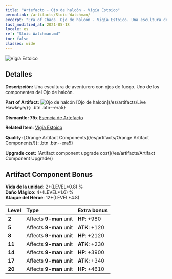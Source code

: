 ```yaml
---
title: "Artefacto - Ojo de halcón - Vigía Estoico"
permalink: /artifacts/Stoic Watchman/
excerpt: "Era of Chaos  Ojo de halcón - Vigía Estoico. Una escultura de aventurero con ojos de fuego. Uno de los componentes del Ojo de halcón."
last_modified_at: 2021-05-18
locale: es
ref: "Stoic Watchman.md"
toc: false
classes: wide
---
```


 ![Vigía Estoico](/images/t/artifact_40332.png)



## Detalles

 **Descripción:** Una escultura de aventurero con ojos de fuego. Uno de los componentes del Ojo de halcón.

 **Part of Artifact:** ![Ojo de halcón](/images/t/icon_artifact_33.png) [Ojo de halcón](/es/artifacts/Live Hawkeye/){: .btn .btn--era5}

 **Dismantle: 75x** [Esencia de Artefacto](/ItemsES/con_905/)

 **Related Item**: [Vigía Estoico](/ItemsES/art_133/)

 **Quality:** [Orange Artifact Components](/es/artifacts/Orange Artifact Components/){: .btn .btn--era5}

 **Upgrade cost:** [Artifact component upgrade cost](/es/artifacts/Artifact Component Upgrade/)

## Artifact Component Bonus

  **Vida de la unidad**: 2+(LEVEL\*0.8) %<br/>**Daño Mágico**: 4+(LEVEL\*1.6) %<br/>**Ataque del Héroe**: 12+(LEVEL\*4.8)

  |  Level  | Type |    Extra bonus  | 
  |:--------|:-----|:----------------| 
  | **2** | Affects **9-man** unit | **HP**: +980 | 
  | **5** | Affects **9-man** unit | **ATK**: +120 | 
  | **8** | Affects **9-man** unit | **HP**: +2120 | 
  | **11** | Affects **9-man** unit | **ATK**: +230 | 
  | **14** | Affects **9-man** unit | **HP**: +3900 | 
  | **17** | Affects **9-man** unit | **ATK**: +340 | 
  | **20** | Affects **9-man** unit | **HP**: +4610 | 
